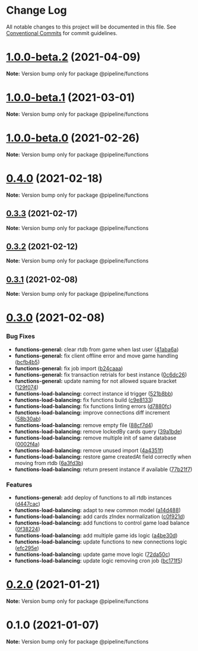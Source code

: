 # Change Log

All notable changes to this project will be documented in this file.
See [Conventional Commits](https://conventionalcommits.org) for commit guidelines.

# [1.0.0-beta.2](https://github.com/eficode/pipeline-the-game/compare/v1.0.0-beta.1...v1.0.0-beta.2) (2021-04-09)

**Note:** Version bump only for package @pipeline/functions





# [1.0.0-beta.1](https://github.com/eficode/pipeline-the-game/compare/v1.0.0-beta.0...v1.0.0-beta.1) (2021-03-01)

**Note:** Version bump only for package @pipeline/functions





# [1.0.0-beta.0](https://github.com/eficode/pipeline-the-game/compare/v0.4.0...v1.0.0-beta.0) (2021-02-26)

**Note:** Version bump only for package @pipeline/functions





# [0.4.0](https://github.com/eficode/pipeline-the-game/compare/v0.3.3...v0.4.0) (2021-02-18)

**Note:** Version bump only for package @pipeline/functions






## [0.3.3](https://github.com/eficode/pipeline-the-game/compare/v0.3.2...v0.3.3) (2021-02-17)

**Note:** Version bump only for package @pipeline/functions





## [0.3.2](https://github.com/eficode/pipeline-the-game/compare/v0.3.1...v0.3.2) (2021-02-12)

**Note:** Version bump only for package @pipeline/functions






## [0.3.1](https://github.com/eficode/pipeline-the-game/compare/v0.3.0...v0.3.1) (2021-02-08)

**Note:** Version bump only for package @pipeline/functions





# [0.3.0](https://github.com/eficode/pipeline-the-game/compare/v0.2.0...v0.3.0) (2021-02-08)


### Bug Fixes

* **functions-general:** clear rtdb from game when last user ([41aba6a](https://github.com/eficode/pipeline-the-game/commit/41aba6a03748d08be046ed1558e2f02383df0ae6))
* **functions-general:** fix client offline error and move game handling ([bcfb4b5](https://github.com/eficode/pipeline-the-game/commit/bcfb4b52d51d0b70f86a94917426f4303538e39e))
* **functions-general:** fix job import ([b24caaa](https://github.com/eficode/pipeline-the-game/commit/b24caaab0899bddbdc90a8687931690fd7f9b53d))
* **functions-general:** fix transaction retrials for best instance ([0c6dc26](https://github.com/eficode/pipeline-the-game/commit/0c6dc269d32dfb5a938f25a9166c3c992e5386c6))
* **functions-general:** update naming for not allowed square bracket ([129f074](https://github.com/eficode/pipeline-the-game/commit/129f074d4105ad47adacc2838e4ce2df62cb4602))
* **functions-load-balancing:** correct instance id trigger ([521b8bb](https://github.com/eficode/pipeline-the-game/commit/521b8bb04a484afd83ac89143a56319a526d8e27))
* **functions-load-balancing:** fix functions build ([c9e8133](https://github.com/eficode/pipeline-the-game/commit/c9e813347592610b545ee450ccd8424b6a56b85d))
* **functions-load-balancing:** fix functions linting errors ([d7880fc](https://github.com/eficode/pipeline-the-game/commit/d7880fc87eaca7a5c309d74c7a92fd8c26fcca2d))
* **functions-load-balancing:** improve connections diff increment ([58b30ab](https://github.com/eficode/pipeline-the-game/commit/58b30abe4130e2d9c4c8c36f4e442d4d92fffd7c))
* **functions-load-balancing:** remove empty file ([88cf7d4](https://github.com/eficode/pipeline-the-game/commit/88cf7d49d318c277868c43ead139f221508f59b8))
* **functions-load-balancing:** remove lockedBy cards query ([39a1bde](https://github.com/eficode/pipeline-the-game/commit/39a1bde9556aee05b3388d4098e79f60dfb5a05a))
* **functions-load-balancing:** remove multiple init of same database ([0002f4a](https://github.com/eficode/pipeline-the-game/commit/0002f4a1d31cf343729c0c159beba2a204ca89ac))
* **functions-load-balancing:** remove unused import ([4a4351f](https://github.com/eficode/pipeline-the-game/commit/4a4351f3884c61980d7a35a6fbfda831c2736584))
* **functions-load-balancing:** restore game createdAt field correctly when moving from rtdb ([6a3fd3b](https://github.com/eficode/pipeline-the-game/commit/6a3fd3bc205cb3f179bb8c86e0fc000a5eb1946c))
* **functions-load-balancing:** return present instance if available ([77b21f7](https://github.com/eficode/pipeline-the-game/commit/77b21f78b5b7763fb513b9211dcdd96919edbb19))


### Features

* **functions-general:** add deploy of functions to all rtdb instances ([d447cac](https://github.com/eficode/pipeline-the-game/commit/d447cace159272bf6238801e38b2d0a4e0f11fe0))
* **functions-load-balancing:** adapt to new common model ([a14d488](https://github.com/eficode/pipeline-the-game/commit/a14d488901e6adf272c16de9598de13c4b9fe315))
* **functions-load-balancing:** add cards zIndex normalization ([c0f921d](https://github.com/eficode/pipeline-the-game/commit/c0f921d225350e830ee0243e2897d7a71a2147ef))
* **functions-load-balancing:** add functions to control game load balance ([0f38224](https://github.com/eficode/pipeline-the-game/commit/0f3822428074645313e00323ab90085eccfb4292))
* **functions-load-balancing:** add multiple game ids logic ([a4be30d](https://github.com/eficode/pipeline-the-game/commit/a4be30d03c772e04b0a1007c48ee0d956ab4666f))
* **functions-load-balancing:** update functions to new connections logic ([efc295e](https://github.com/eficode/pipeline-the-game/commit/efc295ed5f388c1247f3cf9f3f95aba8223c2aa9))
* **functions-load-balancing:** update game move logic ([72da50c](https://github.com/eficode/pipeline-the-game/commit/72da50ca16f170cbae24155747f313f9951f438e))
* **functions-load-balancing:** update logic removing cron job ([bc171f5](https://github.com/eficode/pipeline-the-game/commit/bc171f55e3d5af03b8360f294aa823a293045a0d))





# [0.2.0](https://github.com/eficode/pipeline-the-game/compare/v0.1.0...v0.2.0) (2021-01-21)

**Note:** Version bump only for package @pipeline/functions





# 0.1.0 (2021-01-07)

**Note:** Version bump only for package @pipeline/functions
